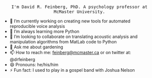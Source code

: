 <p align="center">
  <samp>
I'm David R. Feinberg, PhD. A psychology professor at McMaster University.
  </samp>
</p>


- 🔭 I’m currently working on creating new tools for automated reproducible voice analysis
- 🌱 I’m always learning more Python
- 👯 I’m looking to collaborate on translating acoustic analysis and manipulation algorithms from MatLab code to Python
- 💬 Ask me about gardening
- 📫 How to reach me: feinberg@mcmaster.ca or on twitter at: @drfeinberg
- 😄 Pronouns: he/his/him
- ⚡ Fun fact: I used to play in a gospel band with Joshua Nelson
